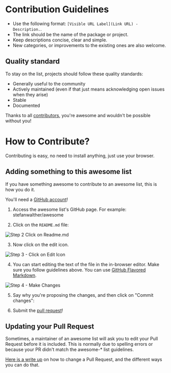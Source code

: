 # Contribution Guidelines

* Use the following format: `[Visible URL Label](Link URL) - Description.`.
* The link should be the name of the package or project.
* Keep descriptions concise, clear and simple.
* New categories, or improvements to the existing ones are also welcome.

## Quality standard

To stay on the list, projects should follow these quality standards:

* Generally useful to the community
* Actively maintained (even if that just means acknowledging open issues when they arise)
* Stable
* Documented

Thanks to all [contributors](https://github.com/stefanwalther/awesome-picasso.js/graphs/contributors), you're awesome and wouldn't be possible without you!

# How to Contribute?

Contributing is easy, no need to install anything, just use your browser.

## Adding something to this awesome list

If you have something awesome to contribute to an awesome list, this is how you do it.

You'll need a [GitHub account](https://github.com/join)!

1. Access the awesome list's GitHub page. For example: stefanwalther/awesome


2. Click on the `README.md` file:

![Step 2 Click on Readme.md](https://raw.githubusercontent.com/stefanwalther/awesome-picasso.js/formatting/media/how-to-contribute/step-2-readme.png)



3. Now click on the edit icon.

![Step 3 - Click on Edit Icon](https://raw.githubusercontent.com/stefanwalther/awesome-picasso.js/formatting/media/how-to-contribute/step-3-edit-icon.png)



4. You can start editing the text of the file in the in-browser editor. Make sure you follow guidelines above. You can use [GitHub Flavored Markdown](https://help.github.com/articles/github-flavored-markdown/). 

![Step 4 - Make Changes](https://raw.githubusercontent.com/stefanwalther/awesome-picasso.js/formatting/media/how-to-contribute/step-4-make-changes.png)



5. Say why you're proposing the changes, and then click on "Commit changes":

6. Submit the [pull request](https://help.github.com/articles/about-pull-requests/)!

## Updating your Pull Request

Sometimes, a maintainer of an awesome list will ask you to edit your Pull Request before it is included. This is normally due to spelling errors or because your PR didn't match the awesome-* list guidelines.

[Here is a write up](https://github.com/RichardLitt/knowledge/blob/master/github/amending-a-commit-guide.md) on how to change a Pull Request, and the different ways you can do that.
